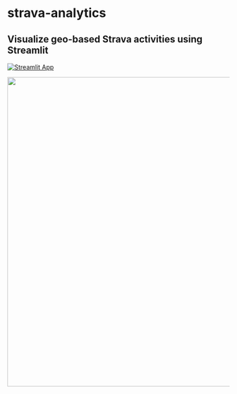 # strava-analytics

## Visualize geo-based Strava activities using Streamlit

[![Streamlit App](https://static.streamlit.io/badges/streamlit_badge_black_white.svg)](https://share.streamlit.io/johnphilipp/strava-analytics/home.py/)

<img src="https://p-john.com/wp-content/uploads/2022/09/Screen-Shot-2022-09-24-at-7.22.13-PM.png" width=700>
